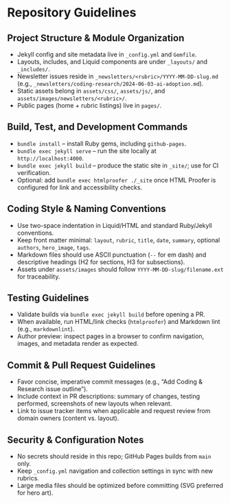 # Repository Guidelines

## Project Structure & Module Organization
- Jekyll config and site metadata live in `_config.yml` and `Gemfile`.
- Layouts, includes, and Liquid components are under `_layouts/` and `_includes/`.
- Newsletter issues reside in `_newsletters/<rubric>/YYYY-MM-DD-slug.md` (e.g., `_newsletters/coding-research/2024-06-03-ai-adoption.md`).
- Static assets belong in `assets/css/`, `assets/js/`, and `assets/images/newsletters/<rubric>/`.
- Public pages (home + rubric listings) live in `pages/`.

## Build, Test, and Development Commands
- `bundle install` – install Ruby gems, including `github-pages`.
- `bundle exec jekyll serve` – run the site locally at `http://localhost:4000`.
- `bundle exec jekyll build` – produce the static site in `_site/`; use for CI verification.
- Optional: add `bundle exec htmlproofer ./_site` once HTML Proofer is configured for link and accessibility checks.

## Coding Style & Naming Conventions
- Use two-space indentation in Liquid/HTML and standard Ruby/Jekyll conventions.
- Keep front matter minimal: `layout`, `rubric`, `title`, `date`, `summary`, optional `authors`, `hero_image`, `tags`.
- Markdown files should use ASCII punctuation (`--` for em dash) and descriptive headings (H2 for sections, H3 for subsections).
- Assets under `assets/images` should follow `YYYY-MM-DD-slug/filename.ext` for traceability.

## Testing Guidelines
- Validate builds via `bundle exec jekyll build` before opening a PR.
- When available, run HTML/link checks (`htmlproofer`) and Markdown lint (e.g., `markdownlint`).
- Author preview: inspect pages in a browser to confirm navigation, images, and metadata render as expected.

## Commit & Pull Request Guidelines
- Favor concise, imperative commit messages (e.g., “Add Coding & Research issue outline”).
- Include context in PR descriptions: summary of changes, testing performed, screenshots of new layouts when relevant.
- Link to issue tracker items when applicable and request review from domain owners (content vs. layout).

## Security & Configuration Notes
- No secrets should reside in this repo; GitHub Pages builds from `main` only.
- Keep `_config.yml` navigation and collection settings in sync with new rubrics.
- Large media files should be optimized before committing (SVG preferred for hero art).
